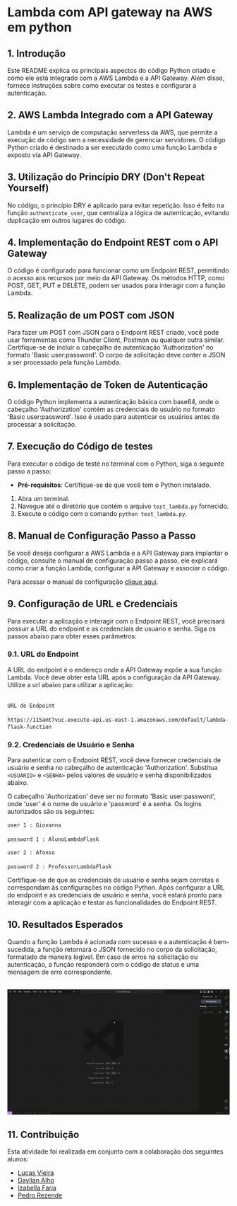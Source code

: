# Lambda com API gateway na AWS em python

## 1. Introdução

Este README explica os principais aspectos do código Python criado e como ele está integrado com a AWS Lambda e a API Gateway. Além disso, fornece instruções sobre como executar os testes e configurar a autenticação.

## 2. AWS Lambda Integrado com a API Gateway

Lambda é um serviço de computação serverless da AWS, que permite a execução de código sem a necessidade de gerenciar servidores. O código Python criado é destinado a ser executado como uma função Lambda e exposto via API Gateway.

## 3. Utilização do Princípio DRY (Don't Repeat Yourself)

No código, o princípio DRY é aplicado para evitar repetição. Isso é feito na função `authenticate_user`, que centraliza a lógica de autenticação, evitando duplicação em outros lugares do código.

## 4. Implementação do Endpoint REST com o API Gateway

O código é configurado para funcionar como um Endpoint REST, permitindo o acesso aos recursos por meio da API Gateway. Os métodos HTTP, como POST, GET, PUT e DELETE, podem ser usados para interagir com a função Lambda.

## 5. Realização de um POST com JSON

Para fazer um POST com JSON para o Endpoint REST criado, você pode usar ferramentas como Thunder Client, Postman ou qualquer outra similar. Certifique-se de incluir o cabeçalho de autenticação 'Authorization' no formato 'Basic user:password'. O corpo da solicitação deve conter o JSON a ser processado pela função Lambda.

## 6. Implementação de Token de Autenticação

O código Python implementa a autenticação básica com base64, onde o cabeçalho 'Authorization' contém as credenciais do usuário no formato 'Basic user:password'. Isso é usado para autenticar os usuários antes de processar a solicitação.

## 7. Execução do Código de testes

Para executar o código de teste no terminal com o Python, siga o seguinte passo a passo:

- **Pré-requisitos**: Certifique-se de que você tem o Python instalado.

1. Abra um terminal.
2. Navegue até o diretório que contém o arquivo `test_lambda.py` fornecido.
3. Execute o código com o comando `python test_lambda.py`.

## 8. Manual de Configuração Passo a Passo

Se você deseja configurar a AWS Lambda e a API Gateway para implantar o código, consulte o manual de configuração passo a passo, ele explicará como criar a função Lambda, configurar a API Gateway e associar o código.

Para acessar o manual de configuração <a href='./Manual_Configuracao.pdf'>clique aqui</a>.

## 9. Configuração de URL e Credenciais

Para executar a aplicação e interagir com o Endpoint REST, você precisará possuir a URL do endpoint e as credenciais de usuário e senha. Siga os passos abaixo para obter esses parâmetros:

### 9.1. URL do Endpoint

A URL do endpoint é o endereço onde a API Gateway expõe a sua função Lambda. Você deve obter esta URL após a configuração da API Gateway. Utilize a url abaixo para utilizar a aplicação:

``` 

URL do Endpoint

https://115amt7vuc.execute-api.us-east-1.amazonaws.com/default/lambda-flask-function

```

### 9.2. Credenciais de Usuário e Senha

Para autenticar com o Endpoint REST, você deve fornecer credenciais de usuário e senha no cabeçalho de autenticação 'Authorization'. Substitua `<USUARIO>` e `<SENHA>` pelos valores de usuário e senha disponibilizados abaixo.

O cabeçalho 'Authorization' deve ser no formato 'Basic user:password', onde 'user' é o nome de usuário e 'password' é a senha. Os logins autorizados são os seguintes:

``` 
user 1 : Giovanna

password 1 : AlunoLambdaFlask
```

``` 
user 2 : Afonso

password 2 : ProfessorLambdaFlask
```


Certifique-se de que as credenciais de usuário e senha sejam corretas e correspondam às configurações no código Python. Após configurar a URL do endpoint e as credenciais de usuário e senha, você estará pronto para interagir com a aplicação e testar as funcionalidades do Endpoint REST.


## 10. Resultados Esperados

Quando a função Lambda é acionada com sucesso e a autenticação é bem-sucedida, a função retornará o JSON fornecido no corpo da solicitação, formatado de maneira legível. Em caso de erros na solicitação ou autenticação, a função responderá com o código de status e uma mensagem de erro correspondente.


<br>

<img src="./assets/lambda-flask-api-Visual-Studio-Code-2023-11-07-23-57-41.gif" alt="Resultados esperados">

<br>

## 11. Contribuição

Esta atividade foi realizada em conjunto com a colaboração dos seguintes alunos:

- [Lucas Vieira](mailto:Lucas.Vieira@sou.inteli.edu.br)
- [Dayllan Alho](mailto:Dayllan.Alho@sou.inteli.edu.br)
- [Izabella Faria](mailto:Izabella.Faria@sou.inteli.edu.br)
- [Pedro Rezende](mailto:Pedro.Rezende@sou.inteli.edu.br)


